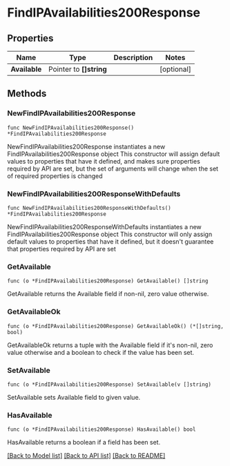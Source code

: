 # FindIPAvailabilities200Response

## Properties

Name | Type | Description | Notes
------------ | ------------- | ------------- | -------------
**Available** | Pointer to **[]string** |  | [optional] 

## Methods

### NewFindIPAvailabilities200Response

`func NewFindIPAvailabilities200Response() *FindIPAvailabilities200Response`

NewFindIPAvailabilities200Response instantiates a new FindIPAvailabilities200Response object
This constructor will assign default values to properties that have it defined,
and makes sure properties required by API are set, but the set of arguments
will change when the set of required properties is changed

### NewFindIPAvailabilities200ResponseWithDefaults

`func NewFindIPAvailabilities200ResponseWithDefaults() *FindIPAvailabilities200Response`

NewFindIPAvailabilities200ResponseWithDefaults instantiates a new FindIPAvailabilities200Response object
This constructor will only assign default values to properties that have it defined,
but it doesn't guarantee that properties required by API are set

### GetAvailable

`func (o *FindIPAvailabilities200Response) GetAvailable() []string`

GetAvailable returns the Available field if non-nil, zero value otherwise.

### GetAvailableOk

`func (o *FindIPAvailabilities200Response) GetAvailableOk() (*[]string, bool)`

GetAvailableOk returns a tuple with the Available field if it's non-nil, zero value otherwise
and a boolean to check if the value has been set.

### SetAvailable

`func (o *FindIPAvailabilities200Response) SetAvailable(v []string)`

SetAvailable sets Available field to given value.

### HasAvailable

`func (o *FindIPAvailabilities200Response) HasAvailable() bool`

HasAvailable returns a boolean if a field has been set.


[[Back to Model list]](../README.md#documentation-for-models) [[Back to API list]](../README.md#documentation-for-api-endpoints) [[Back to README]](../README.md)


